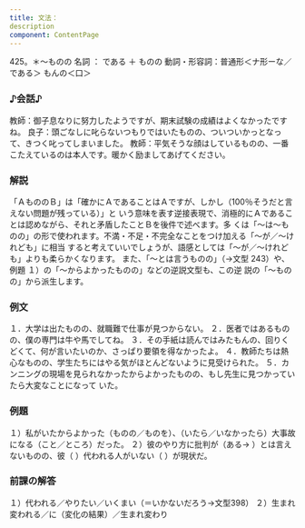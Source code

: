 ```yaml
---
title: 文法：
description
component: ContentPage
---
```



425。＊～ものの
名詞 ： である ＋ ものの
動詞・形容詞：普通形＜ナ形ーな／である＞ もんの＜口＞
### ♪会話♪
教師：御子息なりに努力したようですが、期末試験の成績はよくなかったですね。 良子：頭ごなしに叱らないつもりではいたものの、ついついかっとなって、きつく叱ってしまいました。 教師：平気そうな顔はしているものの、一番こたえているのは本人です。暖かく励ましてあげてください。
### 解説
「ＡもののＢ」は「確かにＡであることはＡですが、しかし（100％そうだと言えない問題が残っている）」と いう意味を表す逆接表現で、消極的にＡであることは認めながら、それと矛盾したことＢを後件で述べます。多 くは「～は～ものの」の形で使われます。不満・不足・不完全なことをつけ加える「～が／～けれども」に相当 すると考えていいでしょうが、語感としては「～が／～けれども」よりも柔らかくなります。
また、「～とは言うものの」（→文型 243）や、例題 １）の「～からよかったものの」などの逆説文型も、この逆 説の「～ものの」から派生します。
### 例文
１．大学は出たものの、就職難で仕事が見つからない。
２．医者ではあるものの、僕の専門は牛や馬でしてね。
３．その手紙は読んではみたもんの、回りくどくて、何が言いたいのか、さっぱり要領を得なかったよ。
４．教師たちは熱心なものの、学生たちにはやる気がほとんどないように見受けられた。
５．カンニングの現場を見られなかったからよかったものの、もし先生に見つかっていたら大変なことになって いた。
### 例題
１）私がいたからよかった（ものの／ものを）、（いたら／いなかったら）大事故になる（こと／ところ）だった。
２）彼のやり方に批判が（ある→ ）とは言えないものの、彼（ ）代われる人がいない（ ）が現状だ。
### 前課の解答
１）代われる／やりたい／いくまい（＝いかないだろう→文型398）
２）生まれ変われる／に（変化の結果）／生まれ変わり
